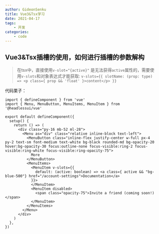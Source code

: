 ```yaml
---
author: GideonSenku
title: Vue3&Tsx学习
date: 2021-04-17
tags:
    - 开发
categories:
    - code
---
```


## Vue3&Tsx插槽的使用，如何进行插槽的参数解构

> 在tsx中，直接使用`v-slot="{active}"` 是无法获得`active`属性的，需要使用`v-slots`和对象表达式才能获取:
> `v-slots={{ slotName: (prop: type) => <p class={ prop && 'float' }>content</p> }}`

代码栗子：
```tsx
import { defineComponent } from 'vue'
import { Menu, MenuButton, MenuItems, MenuItem } from '@headlessui/vue'

export default defineComponent({
  setup() {
    return () => (
      <div class="py-16 mb-52 ml-28">
        <Menu as="div" class="relative inline-block text-left">
          <MenuButton class="inline-flex justify-center w-full px-4 py-2 text-sm font-medium text-white bg-black rounded-md bg-opacity-20 hover:bg-opacity-30 focus:outline-none focus-visible:ring-2 focus-visible:ring-white focus-visible:ring-opacity-75">
            More
          </MenuButton>
          <MenuItems>
            <MenuItem v-slots={{
              default: (active: boolean) => <a class={ active && "bg-blue-500"} href="/account-settings">Documentation</a>
            }}>
            </MenuItem>
            <MenuItem disabled>
              <span class="opacity-75">Invite a friend (coming soon!)</span>
            </MenuItem>
          </MenuItems>
        </Menu>
      </div>
    )
  },
})
```

